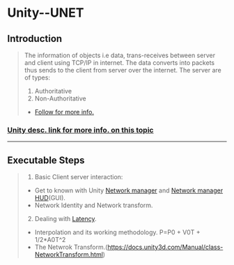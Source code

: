 # Unity--UNET
## Introduction
> The information of objects i.e data, trans-receives between server and client using TCP/IP in internet.
> The data converts into packets thus sends to the client from server over the internet.
> The server are of types: 
> 1. Authoritative
> 2. Non-Authoritative
> * [Follow for more info.](https://forum.unity.com/threads/authoritative-non-authoritative-server-questions.49942)
 ### [Unity desc. link for more info. on this topic](https://docs.unity3d.com/Manual/UNetOverview.html)
 ***************************************************
 ## Executable Steps
 > 1. Basic Client server interaction:
 > * Get to known with Unity [Network manager](https://docs.unity3d.com/Manual/UNetManager.html) and [Network manager HUD](https://docs.unity3d.com/Manual/UNetManagerHUD.html)(GUI).
 > * Network Identity and Network transform.
 > 2. Dealing with [Latency](https://en.wikipedia.org/wiki/Latency_(engineering)).
 > *  Interpolation and its working methodology. P=P0 + V0T + 1/2*A0T^2
 > *  The Netwrok Transform.(https://docs.unity3d.com/Manual/class-NetworkTransform.html)
